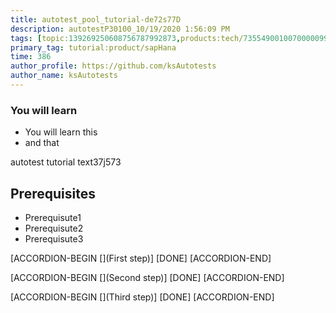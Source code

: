 ```yaml
---
title: autotest_pool_tutorial-de72s77D
description: autotestP30100_10/19/2020 1:56:09 PM
tags: [topic:139269250608756787992873,products:tech/73554900100700000996,tutorial:experience/advanced]
primary_tag: tutorial:product/sapHana
time: 386
author_profile: https://github.com/ksAutotests
author_name: ksAutotests
---
```

### You will learn
- You will learn this
- and that

autotest tutorial text37j573

## Prerequisites
- Prerequisute1
- Prerequisute2
- Prerequisute3

[ACCORDION-BEGIN [](First step)]
[DONE]
[ACCORDION-END]

[ACCORDION-BEGIN [](Second step)]
[DONE]
[ACCORDION-END]

[ACCORDION-BEGIN [](Third step)]
[DONE]
[ACCORDION-END]

